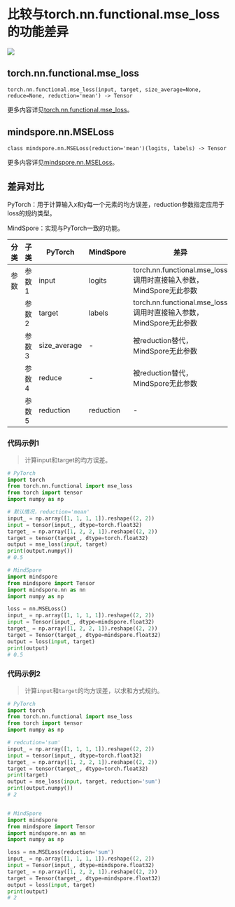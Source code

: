 # 比较与torch.nn.functional.mse_loss的功能差异

<a href="https://gitee.com/mindspore/docs/blob/master/docs/mindspore/source_zh_cn/note/api_mapping/pytorch_diff/MSELoss_func.md" target="_blank"><img src="https://mindspore-website.obs.cn-north-4.myhuaweicloud.com/website-images/master/resource/_static/logo_source.png"></a>

## torch.nn.functional.mse_loss

```text
torch.nn.functional.mse_loss(input, target, size_average=None, reduce=None, reduction='mean') -> Tensor
```

更多内容详见[torch.nn.functional.mse_loss](https://pytorch.org/docs/1.8.1/nn.functional.html#torch.nn.functional.mse_loss)。

## mindspore.nn.MSELoss

```text
class mindspore.nn.MSELoss(reduction='mean')(logits, labels) -> Tensor
```

更多内容详见[mindspore.nn.MSELoss](https://www.mindspore.cn/docs/zh-CN/r1.8/api_python/nn/mindspore.nn.MSELoss.html)。

## 差异对比

PyTorch：用于计算输入x和y每一个元素的均方误差，reduction参数指定应用于loss的规约类型。

MindSpore：实现与PyTorch一致的功能。

| 分类 | 子类 |PyTorch | MindSpore | 差异 |
| --- | --- | --- | --- |---|
|参数 | 参数1 | input        | logits       | torch.nn.functional.mse_loss调用时直接输入参数，MindSpore无此参数 |
|      | 参数2 | target       | labels      | torch.nn.functional.mse_loss调用时直接输入参数，MindSpore无此参数 |
|      | 参数3 | size_average | -        | 被reduction替代，MindSpore无此参数 |
| | 参数4 | reduce | - | 被reduction替代，MindSpore无此参数 |
| | 参数5 | reduction | reduction | - |

### 代码示例1

> 计算input和target的均方误差。

```python
# PyTorch
import torch
from torch.nn.functional import mse_loss
from torch import tensor
import numpy as np

# 默认情况，reduction='mean'
input_ = np.array([1, 1, 1, 1]).reshape((2, 2))
input = tensor(input_, dtype=torch.float32)
target_ = np.array([1, 2, 2, 1]).reshape((2, 2))
target = tensor(target_, dtype=torch.float32)
output = mse_loss(input, target)
print(output.numpy())
# 0.5

# MindSpore
import mindspore
from mindspore import Tensor
import mindspore.nn as nn
import numpy as np

loss = nn.MSELoss()
input_ = np.array([1, 1, 1, 1]).reshape((2, 2))
input = Tensor(input_, dtype=mindspore.float32)
target_ = np.array([1, 2, 2, 1]).reshape((2, 2))
target = Tensor(target_, dtype=mindspore.float32)
output = loss(input, target)
print(output)
# 0.5
```

### 代码示例2

> 计算`input`和`target`的均方误差，以求和方式规约。

```python
# PyTorch
import torch
from torch.nn.functional import mse_loss
from torch import tensor
import numpy as np

# redcution='sum'
input_ = np.array([1, 1, 1, 1]).reshape((2, 2))
input = tensor(input_, dtype=torch.float32)
target_ = np.array([1, 2, 2, 1]).reshape((2, 2))
target = tensor(target_, dtype=torch.float32)
print(target)
output = mse_loss(input, target, reduction='sum')
print(output.numpy())
# 2


# MindSpore
import mindspore
from mindspore import Tensor
import mindspore.nn as nn
import numpy as np

loss = nn.MSELoss(reduction='sum')
input_ = np.array([1, 1, 1, 1]).reshape((2, 2))
input = Tensor(input_, dtype=mindspore.float32)
target_ = np.array([1, 2, 2, 1]).reshape((2, 2))
target = Tensor(target_, dtype=mindspore.float32)
output = loss(input, target)
print(output)
# 2
```
